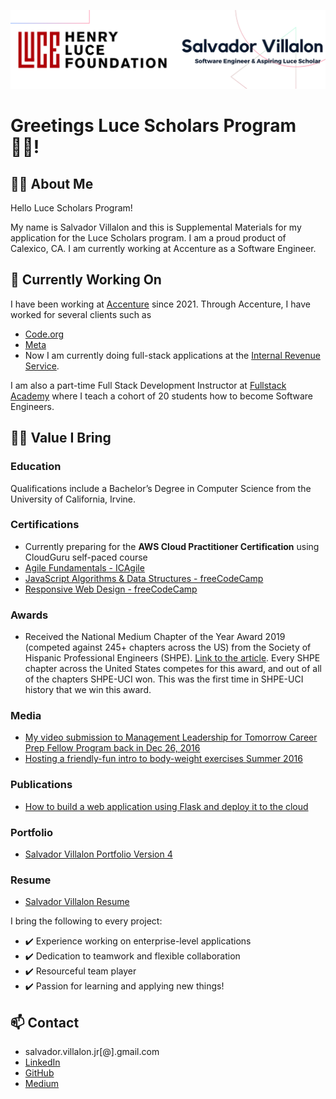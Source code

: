 [![Header](luce_banner.png "Header")]()

# Greetings Luce Scholars Program 👋🏽!

## 👨‍💻 About Me
Hello Luce Scholars Program!

My name is Salvador Villalon and this is Supplemental Materials for my application for the Luce Scholars program. I am a proud product of Calexico, CA. I am currently working at Accenture as a Software Engineer. 

## 🔭 Currently Working On
I have been working at [Accenture](https://www.accenture.com/us-en) since 2021. Through Accenture, I have worked for several clients such as
- [Code.org](https://code.org/)
- [Meta](https://about.meta.com/)
- Now I am currently doing full-stack applications at the [Internal Revenue Service](https://www.irs.gov/).

I am also a part-time Full Stack Development Instructor at [Fullstack Academy](https://www.fullstackacademy.com/) where I teach a cohort of 20 students how to become Software Engineers.

## 💪🏽 Value I Bring
### Education
Qualifications include a Bachelor’s Degree in Computer Science from the University of California, Irvine. 

### Certifications
- Currently preparing for the **AWS Cloud Practitioner Certification** using CloudGuru self-paced course
- [Agile Fundamentals - ICAgile](https://www.icagile.com/credentials/951940e1-23d1-4d6b-92ea-af916bcb2eff)
- [JavaScript Algorithms & Data Structures - freeCodeCamp](https://www.freecodecamp.org/certification/salvador_villalon_jr/javascript-algorithms-and-data-structures)
- [Responsive Web Design - freeCodeCamp](https://www.freecodecamp.org/certification/salvillalon45/responsive-web-design)
  
### Awards
- Received the National Medium Chapter of the Year Award 2019 (competed against 245+ chapters across the US) from the Society of Hispanic Professional Engineers (SHPE). [Link to the article](https://engineering.uci.edu/news/2019/11/uci-chapter-hispanic-engineers-earns-national-recognition). Every SHPE chapter across the United States competes for this award, and out of all of the chapters SHPE-UCI won. This was the first time in SHPE-UCI history that we win this award.

### Media
- [My video submission to Management Leadership for Tomorrow Career Prep Fellow Program back in Dec 26, 2016](https://youtu.be/OC-jjLCLFdU?si=rzEmM3itNPtdERLu)
- [Hosting a friendly-fun intro to body-weight exercises Summer 2016](https://youtu.be/-K1EGEN4oT8?si=owV_MR1oBTxbg5eq)

### Publications
- [How to build a web application using Flask and deploy it to the cloud](https://medium.com/free-code-camp/how-to-build-a-web-application-using-flask-and-deploy-it-to-the-cloud-3551c985e492)

### Portfolio
- [Salvador Villalon Portfolio Version 4](https://salvador-villalon.netlify.app/)

### Resume
- [Salvador Villalon Resume](https://drive.google.com/file/d/1UE6Cxc5KOoqzaKqPK7QghIIMosLcW-SJ/view?usp=sharing)
  
I bring the following to every project:
 - ✔️ Experience working on enterprise-level applications 
 - ✔️ Dedication to teamwork and flexible collaboration
 - ✔️ Resourceful team player
 - ✔️ Passion for learning and applying new things!

## 📫 Contact
- salvador.villalon.jr[@].gmail.com
- [LinkedIn](https://www.linkedin.com/in/salvadorvillalon/)
- [GitHub](https://github.com/salvillalon45)
- [Medium](https://medium.com/@salvav1)
